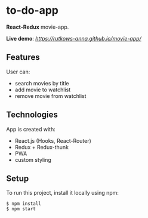 # to-do-app

**React-Redux** movie-app.

**Live demo**: _https://rutkows-anna.github.io/movie-app/_
	
## Features
User can:
* search movies by title
* add movie to watchlist
* remove movie from watchlist

## Technologies
App is created with:
* React.js (Hooks, React-Router)
* Redux + Redux-thunk
* PWA
* custom styling

## Setup
To run this project, install it locally using npm:

```
$ npm install
$ npm start
```
